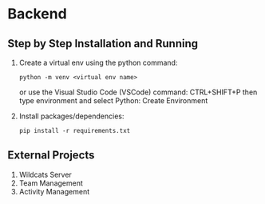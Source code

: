 # Backend

## Step by Step Installation and Running

1. Create a virtual env using the python command:
    ```
    python -m venv <virtual env name>
    ```
    or use the Visual Studio Code (VSCode) command:
    CTRL+SHIFT+P then type environment and select Python: Create Environment

2. Install packages/dependencies:
    ```
    pip install -r requirements.txt
    ```

## External Projects

1. Wildcats Server
2. Team Management
3. Activity Management